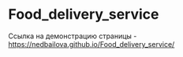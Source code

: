 # Food_delivery_service
Ссылка на демонстрацию страницы - https://nedbailova.github.io/Food_delivery_service/
